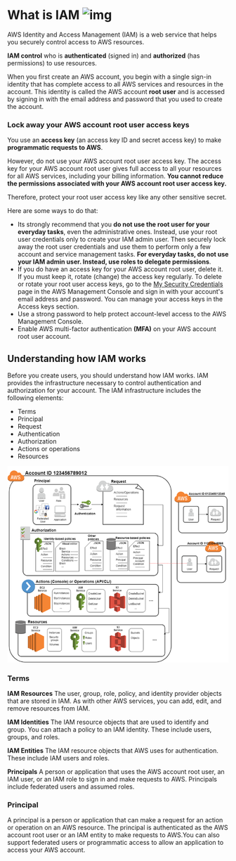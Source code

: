 # What is IAM  <Image src="images/iam.png" alt="img" width="50"/>

AWS Identity and Access Management (IAM) is a web service that helps you securely control access to AWS resources.

**IAM control** who is **authenticated** (signed in) and **authorized** (has permissions) to use resources.

When you first create an AWS account, you begin with a single sign-in identity that has complete access to all AWS services and resources in the account. This identity is called the AWS account **root user** and is accessed by signing in with the email address and password that you used to create the account.

### Lock away your AWS account root user access keys

You use an **access key** (an access key ID and secret access key) to make **programmatic requests to AWS**.

However, do not use your AWS account root user access key. The access key for your AWS account root user gives full access to all your resources for all AWS services, including your billing information. **You cannot reduce the permissions associated with your AWS account root user access key.**

Therefore, protect your root user access key like  any other sensitive secret.

Here are some ways to do that:

* Its strongly recommend that you **do not use the root user for your everyday tasks**, even the administrative ones. Instead, use your root user credentials only to create your IAM admin user. Then securely lock away the root user credentials and use them to perform only a few account and service management tasks. **For everyday tasks, do not use your IAM admin user. Instead, use roles to delegate permissions**.
* If you do have an access key for your AWS account root user, delete it. If you must keep it, rotate (change) the access key regularly. To delete or rotate your root user access keys, go to the [My Security Credentials](https://console.aws.amazon.com/iam/home?#security_credential) page in the AWS Management Console and sign in with your account's email address and password. You can manage your access keys in the Access keys section.
* Use a strong password to help protect account-level access to the AWS Management Console.
* Enable AWS multi-factor authentication **(MFA)** on your AWS account root user account.

## Understanding how IAM works

Before you create users, you should understand how IAM works. IAM provides the infrastructure necessary to control authentication and authorization for your account. The IAM infrastructure includes the following elements:

* Terms
* Principal
* Request
* Authentication
* Authorization
* Actions or operations
* Resources

![Image](images/how-iam-workd.png)

### Terms


**IAM Resources**
The user, group, role, policy, and identity provider objects that are stored in IAM. As with other AWS services, you can add, edit, and remove resources from IAM.

**IAM Identities**
The IAM resource objects that are used to identify and group. You can attach a policy to an IAM identity. These include users, groups, and roles.

**IAM Entities**
The IAM resource objects that AWS uses for authentication. These include IAM users and roles.

**Principals**
A person or application that uses the AWS account root user, an IAM user, or an IAM role to sign in and make requests to AWS. Principals include federated users and assumed roles.

### Principal
A principal is a person or application that can make a request for an action or operation on an AWS resource. The principal is authenticated as the AWS account root user or an IAM entity to make requests to AWS.You can also support federated users or programmatic access to allow an application to access your AWS account.



